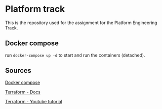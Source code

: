 # Platform track
This is the repository used for the assignment for the Platform Engineering Track.

## Docker compose
run `docker-compose up -d` to start and run the containers (detached).

## Sources
[Docker compose](https://docs.docker.com/compose/gettingstarted/)

[Terraform - Docs](https://registry.terraform.io/providers/hashicorp/azurerm/latest/docs/resources/kubernetes_cluster)

[Terraform - Youtube tutorial](https://www.youtube.com/watch?v=wPD_zdkfRw8)
